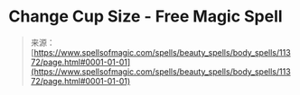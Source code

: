 <!--yml
category: 未分类
date: 2024-06-12 18:48:32
-->

# Change Cup Size - Free Magic Spell

> 来源：[https://www.spellsofmagic.com/spells/beauty_spells/body_spells/11372/page.html#0001-01-01](https://www.spellsofmagic.com/spells/beauty_spells/body_spells/11372/page.html#0001-01-01)